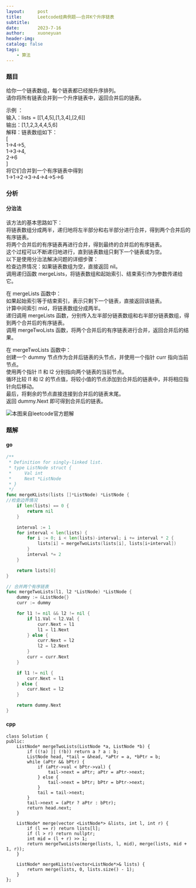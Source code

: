 ```yaml
---
layout:     post
title:      Leetcode经典例题——合并K个升序链表
subtitle:   
date:       2023-7-16
author:     xuoneyuan
header-img: 
catalog: false
tags:
    - 算法
---
```


### 题目
给你一个链表数组，每个链表都已经按升序排列。\
请你将所有链表合并到一个升序链表中，返回合并后的链表。

示例 ：\
输入：lists = [[1,4,5],[1,3,4],[2,6]]\
输出：[1,1,2,3,4,4,5,6]\
解释：链表数组如下：\
[\
  1->4->5,\
  1->3->4,\
  2->6\
]\
将它们合并到一个有序链表中得到\
1->1->2->3->4->4->5->6

### 分析
#### 分治法
该方法的基本思路如下：\
将链表数组分成两半，递归地将左半部分和右半部分进行合并，得到两个合并后的有序链表。\
将两个合并后的有序链表再进行合并，得到最终的合并后的有序链表。\
这个过程可以不断递归地进行，直到链表数组只剩下一个链表或为空。\
以下是使用分治法解决问题的详细步骤：\
检查边界情况：如果链表数组为空，直接返回 nil。\
调用递归函数 mergeLists，将链表数组和起始索引、结束索引作为参数传递给它。

在 mergeLists 函数中：\
如果起始索引等于结束索引，表示只剩下一个链表，直接返回该链表。\
计算中间索引 mid，将链表数组分成两半。\
递归调用 mergeLists 函数，分别传入左半部分链表数组和右半部分链表数组，得到两个合并后的有序链表。\
调用 mergeTwoLists 函数，将两个合并后的有序链表进行合并，返回合并后的结果。

在 mergeTwoLists 函数中：\
创建一个 dummy 节点作为合并后链表的头节点，并使用一个指针 curr 指向当前节点。\
使用两个指针 l1 和 l2 分别指向两个链表的当前节点。\
循环比较 l1 和 l2 的节点值，将较小值的节点添加到合并后的链表中，并将相应指针向后移动。\
最后，将剩余的节点直接连接到合并后的链表末尾。\
返回 dummy.Next 即可得到合并后的链表。

![本图来自leetcode官方题解]({{site.baseurl}}/img-post/leetcode1.png)
### 题解
#### go
~~~go
/**
 * Definition for singly-linked list.
 * type ListNode struct {
 *     Val int
 *     Next *ListNode
 * }
 */
func mergeKLists(lists []*ListNode) *ListNode {
//检查边界情况
    if len(lists) == 0 {
        return nil
    }

    interval := 1
    for interval < len(lists) {
        for i := 0; i < len(lists)-interval; i += interval * 2 {
            lists[i] = mergeTwoLists(lists[i], lists[i+interval])
        }
        interval *= 2
    }

    return lists[0]
}

// 合并两个有序链表
func mergeTwoLists(l1, l2 *ListNode) *ListNode {
    dummy := &ListNode{}
    curr := dummy

    for l1 != nil && l2 != nil {
        if l1.Val < l2.Val {
            curr.Next = l1
            l1 = l1.Next
        } else {
            curr.Next = l2
            l2 = l2.Next
        }
        curr = curr.Next
    }

    if l1 != nil {
        curr.Next = l1
    } else {
        curr.Next = l2
    }

    return dummy.Next
}
~~~

#### cpp
~~~
class Solution {
public:
    ListNode* mergeTwoLists(ListNode *a, ListNode *b) {
        if ((!a) || (!b)) return a ? a : b;
        ListNode head, *tail = &head, *aPtr = a, *bPtr = b;
        while (aPtr && bPtr) {
            if (aPtr->val < bPtr->val) {
                tail->next = aPtr; aPtr = aPtr->next;
            } else {
                tail->next = bPtr; bPtr = bPtr->next;
            }
            tail = tail->next;
        }
        tail->next = (aPtr ? aPtr : bPtr);
        return head.next;
    }

    ListNode* merge(vector <ListNode*> &lists, int l, int r) {
        if (l == r) return lists[l];
        if (l > r) return nullptr;
        int mid = (l + r) >> 1;
        return mergeTwoLists(merge(lists, l, mid), merge(lists, mid + 1, r));
    }

    ListNode* mergeKLists(vector<ListNode*>& lists) {
        return merge(lists, 0, lists.size() - 1);
    }
};
~~~





